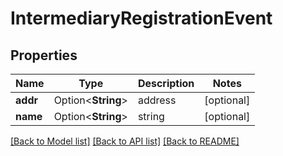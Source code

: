# IntermediaryRegistrationEvent

## Properties

Name | Type | Description | Notes
------------ | ------------- | ------------- | -------------
**addr** | Option<**String**> | address | [optional]
**name** | Option<**String**> | string | [optional]

[[Back to Model list]](../README.md#documentation-for-models) [[Back to API list]](../README.md#documentation-for-api-endpoints) [[Back to README]](../README.md)


